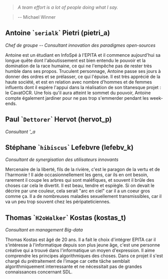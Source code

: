 > *A team effort is a lot of people doing what I say.*

> -- Michael Winner

## Antoine \``serialk`\` Pietri (pietri\_a)
*Chef de groupe -- Consultant innovation des paradigmes open-sources*

Antoine est un étudiant en InfoSpé à l'EPITA et il commence aujourd'hui sa
longue quête dont l'aboutissement est bien entendu le pouvoir et la domination
de la race humaine, ce qui ne l'empêche pas de rester très humble dans ses
propos. Truculent personnage, Antoine passe ses jours à donner des ordres et se
prélasser, ce qui l'épuise.  Il est très apprécié de la haute société, et est
en relation avec nombre d'hommes et de femmes influents dont il espère l'appui
dans la réalisation de son titanesque projet : le CavatOCR. Une fois qu'il aura
atteint le sommet du pouvoir, Antoine compte également jardiner pour ne pas
trop s'emmerder pendant les week-ends.

## Paul \``Dettorer`\` Hervot (hervot\_p)

*Consultant '_a*


## Stéphane \``hibiscus`\` Lefebvre (lefebv\_k)

*Consultant de synergisation des utilisateurs innovants*

Mercenaire de la liberté, fils de la rivière, c'est le paragon de la vertu et
de l'harmonie ! Il aide occasionnellement les gens, car ils en ont besoin,
rarement il coupe les arbres qui sont maléfiques, et souvent il brûle des
choses car cela le divertit. Il est beau, tendre et espiègle. Si on devait le
décrire par une couleur, cela serait "arc en ciel" car il a un coeur gros comme
ça. Il a de nombreuses maladies sexuellement transmissibles, car il va un peu
trop souvent chez les péripateticiennes.


## Thomas \``H2oWalker`\` Kostas (kostas\_t)

*Consultant en management Big-data*

Thomas Kostas est âgé de 20 ans. Il a fait le choix d'intégrer EPITA car il
s'intéresse à l'informatique depuis son plus jeune âge, c'est une personne
créative qui a trouvé dans l'informatique un moyen d'expression. Il aime
comprendre les principes algorithmiques des choses. Dans ce projet il s'est
chargé du prétraitement de l'image car cette tâche semblait algorithmiquement
interressante et ne nécessitait pas de grandes connaissances concernant SDL.

